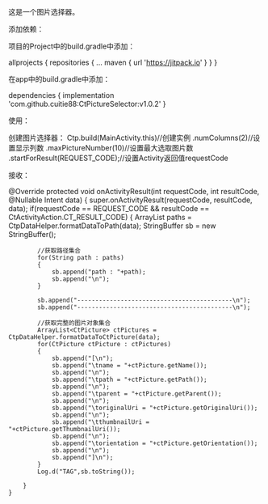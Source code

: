 这是一个图片选择器。


添加依赖：

项目的Project中的build.gradle中添加：

allprojects {
		repositories {
			...
			maven { url 'https://jitpack.io' }
		}
	}

在app中的build.gradle中添加：

dependencies {
	        implementation 'com.github.cuitie88:CtPictureSelector:v1.0.2'
}

使用：

创建图片选择器：
Ctp.build(MainActivity.this)//创建实例
                .numColumns(2)//设置显示列数
                .maxPictureNumber(10)//设置最大选取图片数
                .startForResult(REQUEST_CODE);//设置Activity返回值requestCode
              
              
接收：

@Override
    protected void onActivityResult(int requestCode, int resultCode, @Nullable Intent data)
    {
        super.onActivityResult(requestCode, resultCode, data);
        if(requestCode == REQUEST_CODE && resultCode == CtActivityAction.CT_RESULT_CODE)
        {
            ArrayList<String> paths =  CtpDataHelper.formatDataToPath(data);
            StringBuffer sb = new StringBuffer();

            //获取路径集合
            for(String path : paths)
            {
                sb.append("path : "+path);
                sb.append("\n");
            }

            sb.append("-------------------------------------------\n");
            sb.append("-------------------------------------------\n");

            //获取完整的图片对象集合
            ArrayList<CtPicture> ctPictures = CtpDataHelper.formatDataToCtPicture(data);
            for(CtPicture ctPicture : ctPictures)
            {
                sb.append("[\n");
                sb.append("\tname = "+ctPicture.getName());
                sb.append("\n");
                sb.append("\tpath = "+ctPicture.getPath());
                sb.append("\n");
                sb.append("\tparent = "+ctPicture.getParent());
                sb.append("\n");
                sb.append("\toriginalUri = "+ctPicture.getOriginalUri());
                sb.append("\n");
                sb.append("\tthumbnailUri = "+ctPicture.getThumbnailUri());
                sb.append("\n");
                sb.append("\torientation = "+ctPicture.getOrientation());
                sb.append("\n");
                sb.append("]\n");
            }
            Log.d("TAG",sb.toString());

        }
    }
